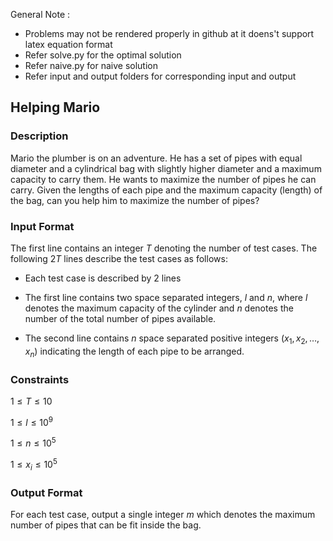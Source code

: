 General Note :

- Problems may not be rendered properly in github at it doens't support latex equation format
- Refer solve.py for the optimal solution
- Refer naive.py for naive solution
- Refer input and output folders for corresponding input and output

## Helping Mario

### Description

Mario the plumber is on an adventure.
He has a set of pipes with equal diameter and a cylindrical bag with slightly higher diameter and a maximum capacity to carry them.
He wants to maximize the number of pipes he can carry.
Given the lengths of each pipe and the maximum capacity (length) of the bag, can you help him to maximize the number of pipes?

### Input Format

The first line contains an integer $T$ denoting the number of test cases. The following $2T$ lines describe the test cases as follows:

- Each test case is described by 2 lines

- The first line contains two space separated integers, $l$ and $n$, where $l$ denotes the maximum capacity of the cylinder and $n$ denotes the number of the total number of pipes available.

- The second line contains $n$ space separated positive integers $(x_1,x_2,\dots,x_n)$ indicating the length of each pipe to be arranged.

### Constraints

$1 \leq T \leq 10$

$1 \leq l \leq 10^9$

$1 \leq n \leq 10^5$

$1 \leq x_i \leq 10^5$


### Output Format

For each test case, output a single integer $m$ which denotes the maximum number of pipes that can be fit inside the bag.
